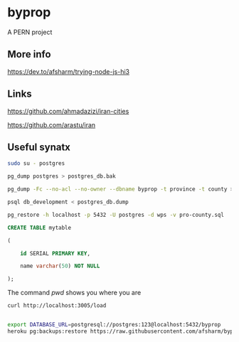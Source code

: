 # byprop

A PERN project

## More info

https://dev.to/afsharm/trying-node-js-hi3

## Links

https://github.com/ahmadazizi/iran-cities

https://github.com/arastu/iran

## Useful synatx

~~~bash
sudo su - postgres

pg_dump postgres > postgres_db.bak

pg_dump -Fc --no-acl --no-owner --dbname byprop -t province -t county > pro-county.sql

psql db_development < postgres_db.dump

pg_restore -h localhost -p 5432 -U postgres -d wps -v pro-county.sql
~~~

~~~sql
CREATE TABLE mytable

(

    id SERIAL PRIMARY KEY,

    name varchar(50) NOT NULL

);
~~~

The command *pwd* shows you where you are

~~~bash
curl http://localhost:3005/load


export DATABASE_URL=postgresql://postgres:123@localhost:5432/byprop
heroku pg:backups:restore https://raw.githubusercontent.com/afsharm/byprop/master/misc/province.sql DATABASE_URL -a byprop
~~~
